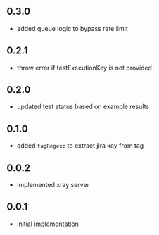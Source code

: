 ## 0.3.0
- added queue logic to bypass rate limit

## 0.2.1
- throw error if testExecutionKey is not provided

## 0.2.0
- updated test status based on example results

## 0.1.0
- added `tagRegexp` to extract jira key from tag

## 0.0.2
- implemented xray server

## 0.0.1
- initial implementation
